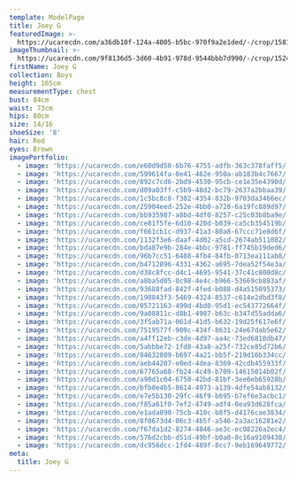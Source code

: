 ```yaml
---
template: ModelPage
title: Joey G
featuredImage: >-
  https://ucarecdn.com/a36db10f-124a-4005-b5bc-970f9a2e1ded/-/crop/1581x824/0,0/-/preview/
imageThumbnail: >-
  https://ucarecdn.com/9f8136d5-3d60-4b91-978d-9544bbb7d990/-/crop/1524x1678/0,0/-/preview/
firstName: Joey G
collection: Boys
height: 165cm
measurementType: chest
bust: 84cm
waist: 73cm
hips: 80cm
size: 14/16
shoeSize: '8'
hair: Red
eyes: Brown
imagePortfolio:
  - image: 'https://ucarecdn.com/e60d9d50-6b76-4755-adfb-363c378faff5/'
  - image: 'https://ucarecdn.com/599614fa-0e41-462e-950a-ab183b4c7667/'
  - image: 'https://ucarecdn.com/892c7cd6-2bd9-4530-95cb-ce1e35e4390d/'
  - image: 'https://ucarecdn.com/d09a03ff-c5b9-48d2-bc79-2637a2bbaa39/'
  - image: 'https://ucarecdn.com/1c5bc8c8-f302-4354-832b-9703da3466ec/'
  - image: 'https://ucarecdn.com/25904eed-252e-4bb0-a728-6a19fc889d97/'
  - image: 'https://ucarecdn.com/bb935987-a8bd-4df0-8257-c25c03b8ba9e/'
  - image: 'https://ucarecdn.com/ce81f5fe-6d10-420d-b039-ca5cb354519b/'
  - image: 'https://ucarecdn.com/f661cb1c-d937-41a3-80a8-67ccc71e8d6f/'
  - image: 'https://ucarecdn.com/1132f3e6-daaf-4d02-a5cd-2674ab511082/'
  - image: 'https://ucarecdn.com/bda87e9b-284e-4bbc-9781-ff745b19ded6/'
  - image: 'https://ucarecdn.com/96b7cc51-6488-4fb4-84fb-0713ea111ab8/'
  - image: 'https://ucarecdn.com/b4712896-4331-4362-a695-7dea52f54e3a/'
  - image: 'https://ucarecdn.com/d38c8fcc-d4c1-4695-9541-37c41c800d8c/'
  - image: 'https://ucarecdn.com/a8ba5d05-0c98-4e4c-b966-53669cb883af/'
  - image: 'https://ucarecdn.com/93688fad-842f-4fed-b088-d4a515095373/'
  - image: 'https://ucarecdn.com/190843f3-5469-4324-8537-c614e2dbd3f8/'
  - image: 'https://ucarecdn.com/05721163-499d-4bd0-95d1-ec543772664f/'
  - image: 'https://ucarecdn.com/9a08811c-d8b1-4987-b63c-b347d55adda6/'
  - image: 'https://ucarecdn.com/3f5ab71a-061d-41d5-b632-19d25f617e6f/'
  - image: 'https://ucarecdn.com/7519577f-909c-434f-8631-24e67dab5e62/'
  - image: 'https://ucarecdn.com/a4ff12eb-c3de-4d97-aa4c-73ed6810db47/'
  - image: 'https://ucarecdn.com/5abbbe72-1fd8-43a8-a25f-732ce85d72b6/'
  - image: 'https://ucarecdn.com/84632809-b697-4a21-bb5f-219d16b334cc/'
  - image: 'https://ucarecdn.com/aeb44207-e0ed-4dea-8369-42cdb455933f/'
  - image: 'https://ucarecdn.com/67765a68-fb24-4c49-b709-14615014b02f/'
  - image: 'https://ucarecdn.com/a90d1c04-6750-42bd-81bf-3ee0eb65928b/'
  - image: 'https://ucarecdn.com/bfb0e4b5-8614-4973-a139-4dfe54ab8132/'
  - image: 'https://ucarecdn.com/e7e5b130-29fc-46f9-b695-b7ef6e3acbc1/'
  - image: 'https://ucarecdn.com/f85a61f0-7ef2-4749-adf4-0ea93d628fca/'
  - image: 'https://ucarecdn.com/e1ada890-75cb-410c-b8f5-d4176cae3834/'
  - image: 'https://ucarecdn.com/8f0673d4-06c3-4b5f-a546-2a3ac16281e2/'
  - image: 'https://ucarecdn.com/f67da1d2-8274-4846-ae3c-ec08226a2ec4/'
  - image: 'https://ucarecdn.com/576d2cbb-d51d-49bf-b0a0-0c16a9109438/'
  - image: 'https://ucarecdn.com/dc956dcc-1fd4-489f-8cc7-9eb169649772/'
meta:
  title: Joey G
---
```


